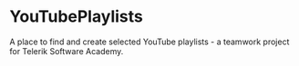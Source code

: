 # YouTubePlaylists
A place to find and create selected YouTube playlists - a teamwork project for Telerik Software Academy.
